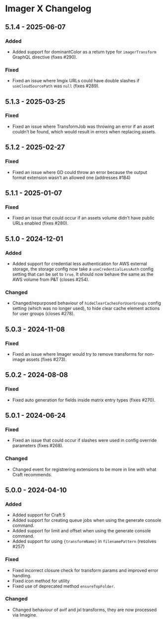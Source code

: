 # Imager X Changelog

## 5.1.4 - 2025-06-07

### Added
- Added support for dominantColor as a return type for `imagerTransform` GraphQL directive (fixes #290).

### Fixed
- Fixed an issue where Imgix URLs could have double slashes if `useCloudSourcePath` was `null` (fixes #289).

## 5.1.3 - 2025-03-25

### Fixed
- Fixed an issue where TransformJob was throwing an error if an asset couldn’t be found, which would result in errors when replacing assets.

## 5.1.2 - 2025-02-27

### Fixed
- Fixed an issue where GD could throw an error because the output format extension wasn’t an allowed one (addresses #184)

## 5.1.1 - 2025-01-07

### Fixed
- Fixed an issue that could occur if an assets volume didn’t have public URLs enabled (fixes #280).

## 5.1.0 - 2024-12-01

### Added
- Added support for credential less authentication for AWS external storage, the storage config now take a `useCredentialLessAuth` config setting that can be set to `true`. It should now behave the same as the AWS volume from P&T (closes #254).

### Changed
- Changed/repurposed behaviour of `hideClearCachesForUserGroups` config setting (which was no longer used), to hide clear cache element actions for user groups (closes #278).

## 5.0.3 - 2024-11-08

### Fixed
- Fixed an issue where Imager would try to remove transforms for non-image assets (fixes #273).

## 5.0.2 - 2024-08-08

### Fixed
- Fixed auto generation for fields inside matrix entry types (fixes #270).

## 5.0.1 - 2024-06-24

### Fixed
- Fixed an issue that could occur if slashes were used in config override parameters (fixes #268).

### Changed
- Changed event for registrering extensions to be more in line with what Craft recommends.

## 5.0.0 - 2024-04-10

### Added
- Added support for Craft 5
- Added support for creating queue jobs when using the generate console command.
- Added support for limit and offset when using the generate console command.
- Added support for using `{transformName}` in `filenamePattern` (resolves #257)

### Fixed
- Fixed incorrect closure check for transform params and improved error handling.
- Fixed icon method for utility
- Fixed use of deprecated method `ensureTopFolder`.

### Changed
- Changed behaviour of avif and jxl transforms, they are now processed via Imagine.
